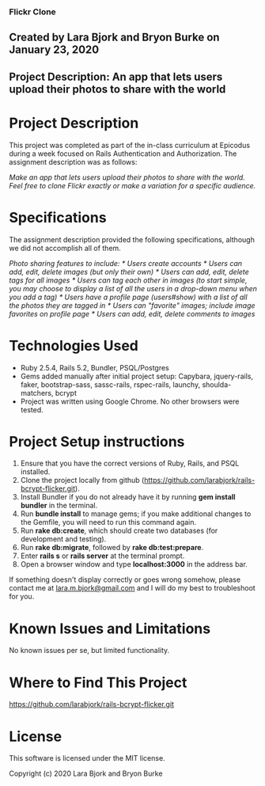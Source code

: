 ### Flickr Clone
## Created by Lara Bjork and Bryon Burke on January 23, 2020
## Project Description: An app that lets users upload their photos to share with the world

# Project Description
This project was completed as part of the in-class curriculum at Epicodus during a week focused on Rails Authentication and Authorization. The assignment description was as follows:

_Make an app that lets users upload their photos to share with the world. Feel free to clone Flickr exactly or make a variation for a specific audience._

# Specifications
The assignment description provided the following specifications, although we did not accomplish all of them.

_Photo sharing features to include:_
_* Users create accounts_
_* Users can add, edit, delete images (but only their own)_
_* Users can add, edit, delete tags for all images_
_* Users can tag each other in images (to start simple, you may choose to display a list of all the users in a drop-down menu when you add a tag)_
_* Users have a profile page (users#show) with a list of all the photos they are tagged in_
_* Users can "favorite" images; include image favorites on profile page_
_* Users can add, edit, delete comments to images_

# Technologies Used
* Ruby 2.5.4, Rails 5.2, Bundler, PSQL/Postgres
* Gems added manually after initial project setup: Capybara, jquery-rails, faker, bootstrap-sass, sassc-rails, rspec-rails, launchy, shoulda-matchers, bcrypt
* Project was written using Google Chrome. No other browsers were tested.

# Project Setup instructions
1. Ensure that you have the correct versions of Ruby, Rails, and PSQL installed.
2. Clone the project locally from github (https://github.com/larabjork/rails-bcrypt-flicker.git).
3. Install Bundler if you do not already have it by running **gem install bundler** in the terminal.
4. Run **bundle install** to manage gems; if you make additional changes to the Gemfile, you will need to run this command again.
5. Run **rake db:create**, which should create two databases (for development and testing).
6. Run **rake db:migrate**, followed by **rake db:test:prepare**.
7. Enter **rails s** or **rails server** at the terminal prompt.
8. Open a browser window and type **localhost:3000** in the address bar.

If something doesn't display correctly or goes wrong somehow, please contact me at lara.m.bjork@gmail.com and I will do my best to troubleshoot for you.

# Known Issues and Limitations
No known issues per se, but limited functionality.

# Where to Find This Project
https://github.com/larabjork/rails-bcrypt-flicker.git

# License
This software is licensed under the MIT license.

Copyright (c) 2020 Lara Bjork and Bryon Burke
